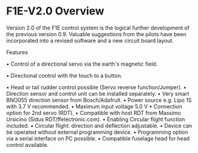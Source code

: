 # F1E-V2.0 Overview

Version 2.0 of the F1E control system is the logical further development of the previous version 0.9. Valuable suggestions from the pilots have been incorporated into a revised software and a new circuit board layout. 

Features

•	Control of a directional servo via the earth's magnetic field.

•	Directional control with the touch to a button.

•	Head or tail rudder control possible (Servo reverse function/Jumper).
•	Direction sensor and control unit can be installed separately.
•	Very smart BNO055 direction sensor from Bosch/Adafruit.
•	Power source e.g. Lipo 1S with 3.7 V recommended.
•	Maximum input voltage 5.0 V
•	Connection option for 2nd servo (RDT), 
•	Compatible with host RDT from Massimo Ursicino (Sidus RDT/ffelectronic.com).
•	Enabling Circular flight function included.
•	Circular flight: direction and deflection adjustable.
•	Device can be operated without external programming device.
•	Programming option via a serial interface on PC possible. 
•	Compatible fuselage head for head control available. 
